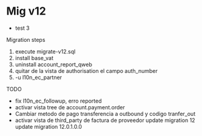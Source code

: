 # Mig  v12

* test 3

Migration steps

1. execute migrate-v12.sql
2. install base_vat
2. uninstall account_report_qweb
3. quitar de la vista de authorisation el campo auth_number
4. -u l10n_ec_partner



TODO

* fix l10n_ec_followup, erro reported
* activar vista tree de account.payment.order
* Cambiar metodo de pago transferencia a outbound y codigo tranfer_out
* activar vista de third_party de factura de proveedor
update  migration 12 
update  migration 12.0.1.0.0 
